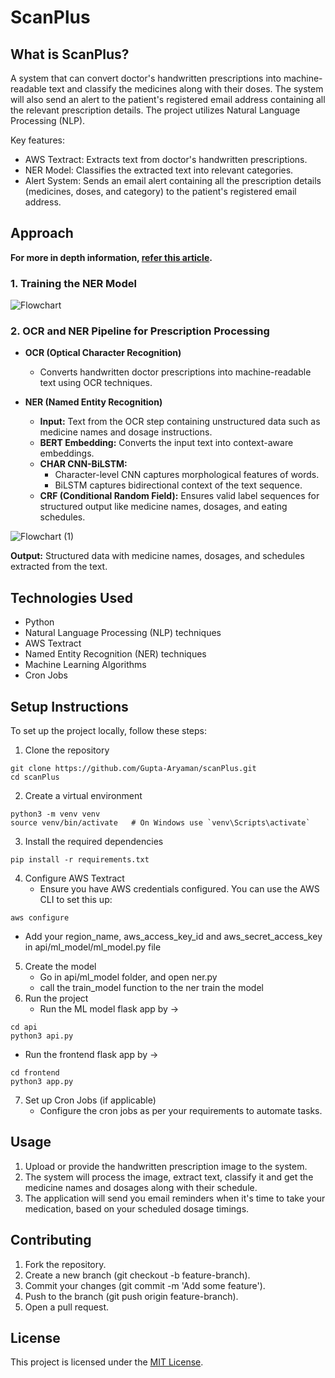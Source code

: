 # ScanPlus

## What is ScanPlus?
A system that can convert doctor's handwritten prescriptions into machine-readable text and classify the medicines along with their doses. The system will also send an alert to the patient's registered email address containing all the relevant prescription details. The project utilizes Natural Language Processing (NLP).

Key features:
* AWS Textract: Extracts text from doctor's handwritten prescriptions.
* NER Model: Classifies the extracted text into relevant categories.
* Alert System: Sends an email alert containing all the prescription details (medicines, doses, and category) to the patient's registered email address.

## Approach
**For more in depth information, [refer this article](https://aryaman.space/from-scribbles-to-structured-data-processing-handwritten-prescriptions-with-spark-nlp/).**

   ### 1. Training the NER Model

![Flowchart](https://github.com/user-attachments/assets/cb4d7e6d-ae26-4da1-9c75-32c638ecebae)

   ### 2. OCR and NER Pipeline for Prescription Processing

- **OCR (Optical Character Recognition)**  
   - Converts handwritten doctor prescriptions into machine-readable text using OCR techniques.

- **NER (Named Entity Recognition)**  
   - **Input:** Text from the OCR step containing unstructured data such as medicine names and dosage instructions.
   - **BERT Embedding:** Converts the input text into context-aware embeddings.
   - **CHAR CNN-BiLSTM:**  
     - Character-level CNN captures morphological features of words.
     - BiLSTM captures bidirectional context of the text sequence.
   - **CRF (Conditional Random Field):** Ensures valid label sequences for structured output like medicine names, dosages, and eating schedules.
  
![Flowchart (1)](https://github.com/user-attachments/assets/b53ba391-5d47-4c3b-9681-a4d4c28f3f53)

**Output:** Structured data with medicine names, dosages, and schedules extracted from the text.

## Technologies Used
- Python
- Natural Language Processing (NLP) techniques
- AWS Textract 
- Named Entity Recognition (NER) techniques
- Machine Learning Algorithms
- Cron Jobs

## Setup Instructions
To set up the project locally, follow these steps:
1. Clone the repository
```
git clone https://github.com/Gupta-Aryaman/scanPlus.git
cd scanPlus
```
2. Create a virtual environment
```
python3 -m venv venv
source venv/bin/activate   # On Windows use `venv\Scripts\activate`
```
3. Install the required dependencies
```
pip install -r requirements.txt
```
4. Configure AWS Textract
   - Ensure you have AWS credentials configured. You can use the AWS CLI to set this up:
  ```
  aws configure
  ```
   - Add your region_name, aws_access_key_id and aws_secret_access_key in api/ml_model/ml_model.py file
5. Create the model
   - Go in api/ml_model folder, and open ner.py
   - call the train_model function to the ner train the model
6. Run the project
   - Run the ML model flask app by ->
```
cd api
python3 api.py
```
   - Run the frontend flask app by ->
```
cd frontend
python3 app.py
```
7. Set up Cron Jobs (if applicable)
   - Configure the cron jobs as per your requirements to automate tasks.

## Usage
1. Upload or provide the handwritten prescription image to the system.
2. The system will process the image, extract text, classify it and get the medicine names and dosages along with their schedule.
3. The application will send you email reminders when it's time to take your medication, based on your scheduled dosage timings.

## Contributing
1. Fork the repository.
2. Create a new branch (git checkout -b feature-branch).
3. Commit your changes (git commit -m 'Add some feature').
4. Push to the branch (git push origin feature-branch).
5. Open a pull request.

## License
This project is licensed under the [MIT License](https://github.com/Gupta-Aryaman/scanPlus/blob/main/LICENSE).
